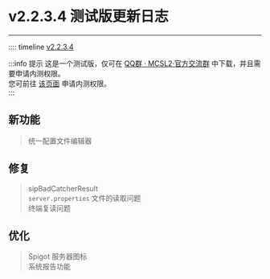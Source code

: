 # v2.2.3.4 测试版更新日志  

___

:::: timeline [v2.2.3.4](https://github.com/MCSLTeam/MCSL2/releases/tag/v2.2.3.4)

:::info 提示
这是一个测试版，仅可在 [QQ群 · MCSL2·官方交流群](/links/mcsl2-qq-group) 中下载，并且需要申请内测权限。  
您可前往 [该页面](/join-preview) 申请内测权限。  
:::

## 新功能  

> 统一配置文件编辑器

## 修复  

> sipBadCatcherResult  
> `server.properties` 文件的读取问题  
> 终端复读问题

## 优化  

> Spigot 服务器图标  
> 系统报告功能  
